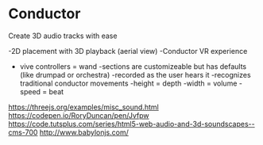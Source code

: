 # Conductor

Create 3D audio tracks with ease

-2D placement with 3D playback (aerial view)
-Conductor VR experience
  - vive controllers = wand
  -sections are customizeable but has defaults (like drumpad or orchestra)
  -recorded as the user hears it
  -recognizes traditional conductor movements
  -height = depth
  -width = volume
  -speed = beat

https://threejs.org/examples/misc_sound.html
https://codepen.io/RoryDuncan/pen/Jvfpw
https://code.tutsplus.com/series/html5-web-audio-and-3d-soundscapes--cms-700
http://www.babylonjs.com/
